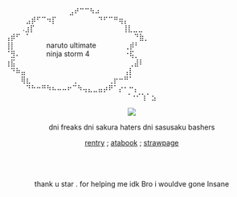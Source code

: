 ⠀⠀
<div align="left">⠀⠀⠀⠀⠀⠀⠀⠀⠀⠀⠀⠀
⣠⠞⠉⠉⠳⠴⠀⠀⠀⠀⠀⠀
<div align="left">
⠀⠀⠀⠀⣠⡾⠋⠉⠲⡏⠀⠀⠀⠀⠀⠀⠀⠀⠙⠋⠉⠛⢶⡄⠀
<div align="left">⠀
⠀⠀.⣰⡏⠀⠀⠀⠀⠀⠀⠀⠀⠀⠀⠀⠀⠀⠀⠀⠀⠀⢸⣇⣀⣀⠀⠀
<div align="left">
⢠⡾⠋⠀⠁⠀⠀⠀⠀⠀⠀⠀⠀⠀⠀⠀⠀⠀⠀⠀⠀⠀⠀⠀⠀⠙⣷⡀
<div align="left">
⢸⡇⠀⠀⠀⠀⠀⠀naruto ultimate     ‎ ‎ ‎ ‎ ‎ ‎ ‎  ⠀   ⠀⢀⡾⠃
<div align="left">
⠈⣻⠄⠀⠀⠀⠀⠀ninja storm 4  ⠀‎ ‎ ‎ ‎ ‎ ⠀⠀    ⠀⠐⢯⡀⠀
<div align="left">
⢰⣯⠀⠀⠀⠀⠀⠀⠀⠀⠀⠀⠀⠀⠀⠀⠀⠀⠀⠀⠀⠀⠀⠀⢀⣼⠇⠀
<div align="left">
⠀⠙⠷⣤⠀⠀⠀⠀⠀⠀⠀⠀⠀⠀⠀⠀⠀⠀⠀⠀⠀⠀⠀⢠⡇⠀⠀⠀
<div align="left">
⠀⠀⠀⢿⣆⠀⠀⠀⠀⠀⠀⠀⠀⢀⠀⠀⠀⠀⠀⠀⢀⡖⠒⠛⠁⠀⠀⠀
<div align="left">
⠀⠀⠀⠀⠙⠓⠒⠛⠳⠦⠤⠤⠖⠉⠳⢤⣄⣀⣤⡴⠟⠁⡔⠂⠒⡄⠀
<div align="left">⠀
⠀⠀⠀⠀⠀⠀⠀⠀⠀⠀⠀⠀⠀⠀⠀⠀⠀⠀⠀⠀⠀⠀⠈⠐⠊⢱⠁⣢

<p align="center">
<img src="https://i.ibb.co/vkqvLVw/s-l500-37-99d3c698-2c0d-4f32-be6b-5e6ee32df8f6-500x500-removebg-preview.png"/>
</p>


<div align="center">

dni freaks dni sakura haters dni sasusaku bashers

<div align="center">
  
[rentry](https://rentry.co/kdar) ; [atabook](https://sasuke.atabook.org) ; [strawpage](https://sabakunogaara.straw.page)


‎‎  
‎ ‎‎  
‎ ‎‎  
thank u star . for helping me idk Bro i wouldve gone Insane

